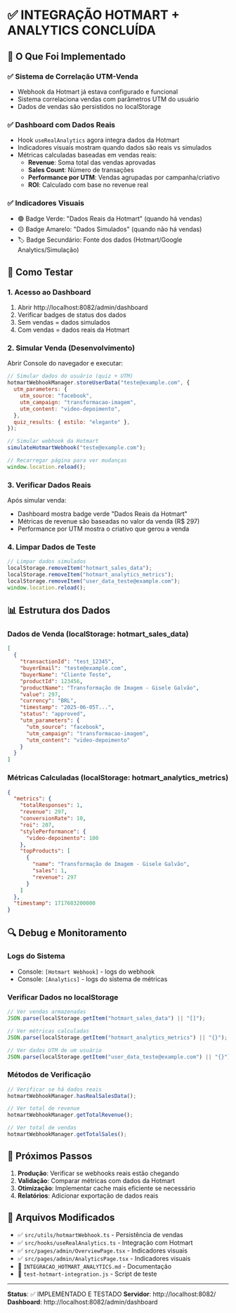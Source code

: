 # ✅ INTEGRAÇÃO HOTMART + ANALYTICS CONCLUÍDA

## 🎯 O Que Foi Implementado

### ✅ Sistema de Correlação UTM-Venda

- Webhook da Hotmart já estava configurado e funcional
- Sistema correlaciona vendas com parâmetros UTM do usuário
- Dados de vendas são persistidos no localStorage

### ✅ Dashboard com Dados Reais

- Hook `useRealAnalytics` agora integra dados da Hotmart
- Indicadores visuais mostram quando dados são reais vs simulados
- Métricas calculadas baseadas em vendas reais:
  - **Revenue**: Soma total das vendas aprovadas
  - **Sales Count**: Número de transações
  - **Performance por UTM**: Vendas agrupadas por campanha/criativo
  - **ROI**: Calculado com base no revenue real

### ✅ Indicadores Visuais

- 🟢 Badge Verde: "Dados Reais da Hotmart" (quando há vendas)
- 🟡 Badge Amarelo: "Dados Simulados" (quando não há vendas)
- 🏷️ Badge Secundário: Fonte dos dados (Hotmart/Google Analytics/Simulação)

## 🧪 Como Testar

### 1. Acesso ao Dashboard

1. Abrir http://localhost:8082/admin/dashboard
2. Verificar badges de status dos dados
3. Sem vendas = dados simulados
4. Com vendas = dados reais da Hotmart

### 2. Simular Venda (Desenvolvimento)

Abrir Console do navegador e executar:

```javascript
// Simular dados do usuário (quiz + UTM)
hotmartWebhookManager.storeUserData("teste@example.com", {
  utm_parameters: {
    utm_source: "facebook",
    utm_campaign: "transformacao-imagem",
    utm_content: "video-depoimento",
  },
  quiz_results: { estilo: "elegante" },
});

// Simular webhook da Hotmart
simulateHotmartWebhook("teste@example.com");

// Recarregar página para ver mudanças
window.location.reload();
```

### 3. Verificar Dados Reais

Após simular venda:

- Dashboard mostra badge verde "Dados Reais da Hotmart"
- Métricas de revenue são baseadas no valor da venda (R$ 297)
- Performance por UTM mostra o criativo que gerou a venda

### 4. Limpar Dados de Teste

```javascript
// Limpar dados simulados
localStorage.removeItem("hotmart_sales_data");
localStorage.removeItem("hotmart_analytics_metrics");
localStorage.removeItem("user_data_teste@example.com");
window.location.reload();
```

## 📊 Estrutura dos Dados

### Dados de Venda (localStorage: hotmart_sales_data)

```json
[
  {
    "transactionId": "test_12345",
    "buyerEmail": "teste@example.com",
    "buyerName": "Cliente Teste",
    "productId": 123456,
    "productName": "Transformação de Imagem - Gisele Galvão",
    "value": 297,
    "currency": "BRL",
    "timestamp": "2025-06-05T...",
    "status": "approved",
    "utm_parameters": {
      "utm_source": "facebook",
      "utm_campaign": "transformacao-imagem",
      "utm_content": "video-depoimento"
    }
  }
]
```

### Métricas Calculadas (localStorage: hotmart_analytics_metrics)

```json
{
  "metrics": {
    "totalResponses": 1,
    "revenue": 297,
    "conversionRate": 10,
    "roi": 207,
    "stylePerformance": {
      "video-depoimento": 100
    },
    "topProducts": [
      {
        "name": "Transformação de Imagem - Gisele Galvão",
        "sales": 1,
        "revenue": 297
      }
    ]
  },
  "timestamp": 1717603200000
}
```

## 🔍 Debug e Monitoramento

### Logs do Sistema

- Console: `[Hotmart Webhook]` - logs do webhook
- Console: `[Analytics]` - logs do sistema de métricas

### Verificar Dados no localStorage

```javascript
// Ver vendas armazenadas
JSON.parse(localStorage.getItem("hotmart_sales_data") || "[]");

// Ver métricas calculadas
JSON.parse(localStorage.getItem("hotmart_analytics_metrics") || "{}");

// Ver dados UTM de um usuário
JSON.parse(localStorage.getItem("user_data_teste@example.com") || "{}");
```

### Métodos de Verificação

```javascript
// Verificar se há dados reais
hotmartWebhookManager.hasRealSalesData();

// Ver total de revenue
hotmartWebhookManager.getTotalRevenue();

// Ver total de vendas
hotmartWebhookManager.getTotalSales();
```

## 🚀 Próximos Passos

1. **Produção**: Verificar se webhooks reais estão chegando
2. **Validação**: Comparar métricas com dados da Hotmart
3. **Otimização**: Implementar cache mais eficiente se necessário
4. **Relatórios**: Adicionar exportação de dados reais

## 📁 Arquivos Modificados

- ✅ `src/utils/hotmartWebhook.ts` - Persistência de vendas
- ✅ `src/hooks/useRealAnalytics.ts` - Integração com Hotmart
- ✅ `src/pages/admin/OverviewPage.tsx` - Indicadores visuais
- ✅ `src/pages/admin/AnalyticsPage.tsx` - Indicadores visuais
- 📄 `INTEGRACAO_HOTMART_ANALYTICS.md` - Documentação
- 🧪 `test-hotmart-integration.js` - Script de teste

---

**Status**: ✅ IMPLEMENTADO E TESTADO
**Servidor**: http://localhost:8082/
**Dashboard**: http://localhost:8082/admin/dashboard
